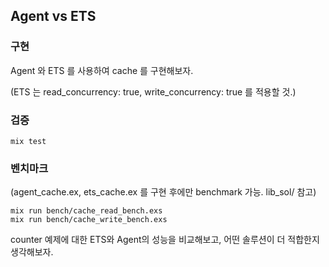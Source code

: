 ## Agent vs ETS

### 구현

Agent 와 ETS 를 사용하여 cache 를 구현해보자.

(ETS 는 read_concurrency: true, write_concurrency: true 를 적용할 것.)

### 검증

```
mix test
```

### 벤치마크

(agent_cache.ex, ets_cache.ex 를 구현 후에만 benchmark 가능. lib_sol/ 참고)

```
mix run bench/cache_read_bench.exs
mix run bench/cache_write_bench.exs
```

counter 예제에 대한 ETS와 Agent의 성능을 비교해보고, 어떤 솔루션이 더 적합한지 생각해보자.
